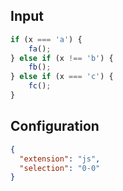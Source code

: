 
## Input
```javascript input
if (x === 'a') {
    fa();
} else if (x !== 'b') {
    fb();
} else if (x === 'c') {
    fc();
}
```

## Configuration
```json configuration
{
  "extension": "js",
  "selection": "0-0"
}
```
